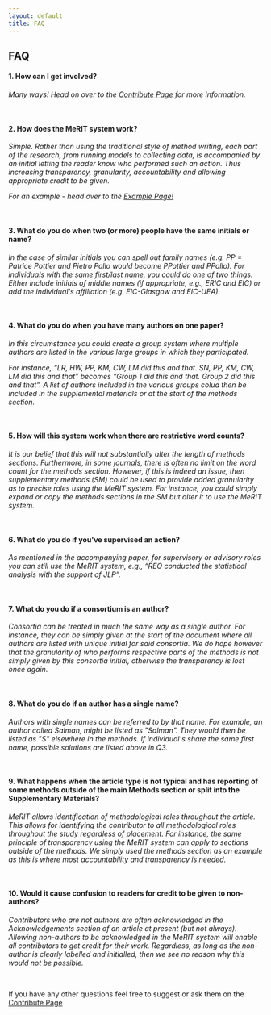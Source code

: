 ```yaml
---
layout: default
title: FAQ
---
```



<h2>FAQ</h2>

<h4> 1. How can I get involved? </h4>

<i>Many ways! Head on over to the [Contribute Page](https://eivimeycook.github.io/MeRIT/Contribute.html) for more information.</i>

<br>

<h4> 2. How does the MeRIT system work? </h4>

<i>Simple. Rather than using the traditional style of method writing, each part of the research, from running models to collecting data, is accompanied by an initial letting the reader know who performed such an action. Thus increasing transparency, granularity, accountability and allowing appropriate credit to be given.</i>

<i>For an example - head over to the [Example Page!](https://eivimeycook.github.io/MeRIT/Community_Examples.html)</i>

<br>

<h4>  3. What do you do when two (or more) people have the same initials or name? </h4>

<i>In the case of similar initials you can spell out family names (e.g. PP = Patrice Pottier and Pietro Pollo would become PPottier and PPollo).
For individuals with the same first/last name, you could do one of two things. Either include initials of middle names (if appropriate, e.g., ERIC and EIC) or add the individual's affiliation (e.g. EIC-Glasgow and EIC-UEA).</i>

<br>

<h4>  4. What do you do when you have many authors on one paper? </h4>

<i>In this circumstance you could create a group system where multiple authors are listed in the various large groups in which they participated. </i>

<i>For instance, “LR, HW, PP, KM, CW, LM did this and that. SN, PP, KM, CW, LM did this and that” becomes “Group 1 did this and that. Group 2 did this and that”. A list of authors included in the various groups colud then be included in the supplemental materials or at the start of the methods section. </i>

<br>

<h4>  5. How will this system work when there are restrictive word counts? </h4>

<i>It is our belief that this will not substantially alter the length of methods sections. Furthermore, in some journals, there is often no limit on the word count for the methods section. However, if this is indeed an issue, then supplementary methods (SM) could be used to provide added granularity as to precise roles using the MeRIT system. For instance, you could simply expand or copy the methods sections in the SM but alter it to use the MeRIT system. </i>

<br>

<h4>  6. What do you do if you've supervised an action? </h4>

<i>As mentioned in the accompanying paper, for supervisory or advisory roles you can still use the MeRIT system, e.g., “REO conducted the statistical analysis with the support of JLP”.</i>

<br>

<h4>  7. What do you do if a consortium is an author? </h4>

<i>Consortia can be treated in much the same way as a single author. For instance, they can be simply given at the start of the document where all authors are listed with unique initial for said consortia. We do hope however that the granularity of who performs respective parts of the methods is not simply given by this consortia initial, otherwise the transparency is lost once again.</i>

<br>

<h4>  8. What do you do if an author has a single name? </h4>

<i>Authors with single names can be referred to by that name. For example, an author called Salman, might be listed as "Salman". They would then be listed as "S" elsewhere in the methods. If individual's share the same first name, possible solutions are listed above in Q3.</i>

<br>

<h4>  9. What happens when the article type is not typical and has reporting of some methods outside of the main Methods section or split into the Supplementary Materials? </h4>

<i>MeRIT allows identification of methodological roles throughout the article. This allows for identifying the contributor to all methodological roles throughout the study regardless of placement. For instance, the same principle of transparency using the MeRIT system can apply to sections outside of the methods. We simply used the methods section as an example as this is where most accountability and transparency is needed.</i>

<br>

<h4>  10. Would it cause confusion to readers for credit to be given to non-authors? </h4>

<i>Contributors who are not authors are often acknowledged in the Acknowledgements section of an article at present (but not always). Allowing non-authors to be acknowledged in the MeRIT system will enable all contributors to get credit for their work. Regardless, as long as the non-author is clearly labelled and initialled, then we see no reason why this would not be possible.</i>


<br>

If you have any other questions feel free to suggest or ask them on the [Contribute Page](http://www.merit.help/Contribute.html)
